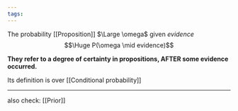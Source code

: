 ```yaml
---
tags:
---
```

The probability [[Proposition]] $\Large \omega$ given *evidence* 
$$\Huge P(\omega \mid evidence)$$

**They refer to a degree of certainty in propositions, AFTER some evidence occurred.**

Its definition is over [[Conditional probability]]

---

also check: [[Prior]]